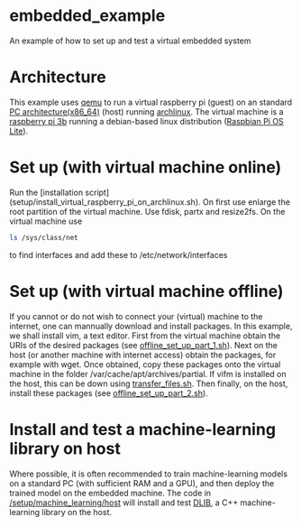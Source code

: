 # embedded_example
An example of how to set up and test a virtual embedded system

# Architecture
This example uses [qemu](https://qemu.org) to run a virtual raspberry pi (guest) on an  standard [PC architecture(x86\_64)](https://en.wikipedia.org/wiki/X86_64) (host) running [archlinux](https://archlinux.org).  The virtual machine is a [raspberry pi 3b](https://www.raspberrypi.com/products/raspberry-pi-3-model-b/) running a debian-based linux distribution ([Raspbian Pi OS Lite](https://www.raspberrypi.com/software/)). 

# Set up (with virtual machine online)
Run the [installation script] (setup/install_virtual_raspberry_pi_on_archlinux.sh). On first use enlarge the root partition of the virtual machine. Use fdisk, partx and resize2fs. On the virtual machine use 
```BASH 
ls /sys/class/net
```
to find interfaces and add these to /etc/network/interfaces

# Set up (with virtual machine offline)
If you cannot or do not wish to connect your (virtual) machine to the internet, one can mannually download and install packages. In this example, we shall install vim, a text editor. First from the virtual machine obtain the URIs of the desired packages (see [offline\_set\_up\_part\_1.sh](setup/offline_set_up_part_1.sh)). Next on the host (or another machine with internet access) obtain the packages, for example with wget. Once obtained, copy these packages onto the virtual machine in the folder /var/cache/apt/archives/partial. If vifm is installed on the host, this can be down using [transfer\_files.sh](setup/transfer_files.sh). Then finally, on the host, install these packages (see [offline\_set\_up\_part\_2.sh](setup/offline_set_up_part_2.sh)).

# Install and test a machine-learning library on host
Where possible, it is often recommended to train machine-learning models on a standard PC (with sufficient RAM and a GPU), and then deploy the trained model on the embedded machine. The code in [/setup/machine\_learning/host](/setup/machine\_learning/host) will install and test [DLIB](http://dlib.net),  a C++ machine-learning library on the host. 
